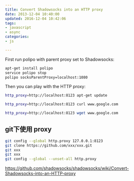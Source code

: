 ```yaml
---
title: Convert Shadowsocks into an HTTP proxy
date: 2013-12-04 10:40:00
updated: 2016-12-04 10:42:06
tags: 
- javascript
- async
categories: 
- js

---
```

First run polipo with parent proxy set to Shadowsocks:
```bash
apt-get install polipo
service polipo stop
polipo socksParentProxy=localhost:1080
```
Then you can play with the HTTP proxy:
```bash
http_proxy=http://localhost:8123 apt-get update

http_proxy=http://localhost:8123 curl www.google.com

http_proxy=http://localhost:8123 wget www.google.com
```


<!--more-->

## git下使用 proxy

```bash
git config --global http.proxy 127.0.0.1:8123
git clone https://github.com/xxx/xxx.git
git xxx
git xxx
git config --global --unset-all http.proxy
```
https://github.com/shadowsocks/shadowsocks/wiki/Convert-Shadowsocks-into-an-HTTP-proxy